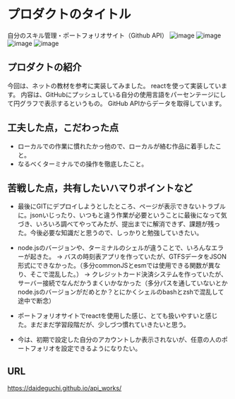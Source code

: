 # プロダクトのタイトル
 自分のスキル管理・ポートフォリオサイト（Github API）
![image](https://user-images.githubusercontent.com/95999068/151380507-42350914-405f-4212-aafa-833d00ddc913.png)
![image](https://user-images.githubusercontent.com/95999068/151380771-fc589167-1c22-4230-a818-40b36e0105b0.png)
![image](https://user-images.githubusercontent.com/95999068/151380329-9fd8d1cf-135f-404d-a9ed-8074917c6915.png)
![image](https://user-images.githubusercontent.com/95999068/151380403-a99eb164-f884-4b78-999d-c1e1e8fae4f5.png)

## プロダクトの紹介
 今回は、ネットの教材を参考に実装してみました。
 reactを使って実装しています。
 内容は、GitHubにプッシュしている自分の使用言語をパーセンテージにして円グラフで表示するというもの。
 GitHub APIからデータを取得しています。


## 工夫した点，こだわった点

- ローカルでの作業に慣れたかっ他ので、ローカルが絡む作品に着手したこと。
- なるべくターミナルでの操作を徹底したこと。

## 苦戦した点，共有したいハマりポイントなど

- 最後にGITにデプロイしようとしたところ、ページが表示できないトラブルに。jsonいじったり、いつもと違う作業が必要ということに最後になって気づき、いろいろ調べてやってみたが、提出までに解消できず、課題が残った。今後必要な知識だと思うので、しっかりと勉強していきたい。
- node.jsのバージョンや、ターミナルのシェルが違うことで、いろんなエラーが起きた。
  → バスの時刻表アプリを作っていたが、GTFSデータをJSON形式にできなかった。（多分commonJSとesmでは使用できる関数が異なり、そこで混乱した。）
  → クレジットカード決済システムを作っていたが、サーバー接続でなんだかうまくいかなかった（多分パスを通していないとかnode.jsのバージョンがだめとか？とにかくシェルのbashとzshで混乱して途中で断念）

- ポートフォリオサイトでreactを使用した感じ、とても扱いやすいと感じた。まだまだ学習段階だが、少しづつ慣れていきたいと思う。
- 今は、初期で設定した自分のアカウントしか表示されないが、任意の人のポートフォリオを設定できるようになりたい。

## URL
https://daideguchi.github.io/api_works/